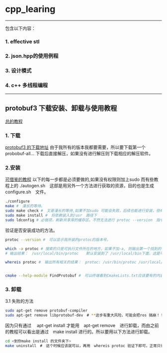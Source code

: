# cpp_learing
---
包含以下内容：
### 1. effective stl
### 2. json.hpp的使用例程
### 3. 设计模式
### 4. c++ 多线程编程

---
## protobuf3 下载安装、卸载与使用教程
[总的教程](https://github.com/protocolbuffers/protobuf/tree/master/src)
### 1. 下载
[protobuf3 的下载地址](https://github.com/protocolbuffers/protobuf/releases/latest
) 
由于我所有的版本我都要需要，所以要下载第一个 probobuf-all...
下载后直接解压，如果没有进行解压则下载相应的解压软件。

### 2.安装

[可借鉴的教程](https://blog.csdn.net/tropicofcancer9/article/details/96306797?utm_medium=distribute.pc_relevant.none-task-blog-2%7Edefault%7EBlogCommendFromMachineLearnPai2%7Edefault-3.control&depth_1-utm_source=distribute.pc_relevant.none-task-blog-2%7Edefault%7EBlogCommendFromMachineLearnPai2%7Edefault-3.control)
以下的每一步都是必须要做的,如果没有权限则加上sudo 
而有些教程上的 ./autogen.sh　这部是用另外一个方法进行获取的资源，目的也是生成　 configure.sh　文件。

~~~bash
./configure
make #　漫长的等待。
sudo make check #　又是漫长的等待,如果不加sudo 可能会失败，后续也能进行安装，但有些功能就可能会缺失。所以这步还是要做的！！！
sudo make install #　将依赖装入到/usr　路径下
sudo ldconfig # 必做项，刷新共享库的缓存区。不然无法进行 protoc --version　指令。
~~~
验证是否安装成功的方法。

~~~bash
protoc --version #　可以显示我所装的protoc的版本号。

which -a protoc # 搜索的只是可执行文件所在的地方，如果不加-a, 则输出第一个找到的可执行文件的位置。
# 输出结果：　/usr/local/bin/protoc　　默认安装到了 /usr/local/bin下面，这是可执行文件的位置所在。

whereis protoc #　输出所有相关的结果：　protoc: /usr/bin/protoc /usr/local/bin/protoc /usr/share/man/man1/protoc.1.gz


cmake --help-module FindProtobuf #　可以终端看到CmakeLists.txt应该要有的内容。

~~~

### 3. 卸载
3.1 失败的方法
~~~bash
sudo apt-get remove protobuf-compiler
sudo apt-get remove libprotobuf-dev　# **这步有重大风险，可能会把ros 搞崩！！！**
~~~
因为只有通过　 apt-get install 才能用　apt-get remove　进行卸载，而由之前的教程可以看出是通过　make install 进行的。所以要用以下方法进行卸载。

~~~bash
cd <到你make install 的文件夹下>
make uninstall　#　这个时候应该就可以，再用　whereis protoc 验证下即可，正常只有ubuntu　自还的protoc　版本了。
~~~

